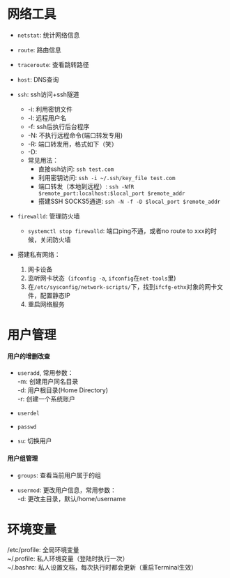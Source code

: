 # 网络工具

- `netstat`: 统计网络信息

- `route`: 路由信息

- `traceroute`: 查看跳转路径

- `host`: DNS查询

- `ssh`: ssh访问+ssh隧道
    - -i: 利用密钥文件
    - -l: 远程用户名
    - -f: ssh后执行后台程序
    - -N: 不执行远程命令(端口转发专用)
    - -R: 端口转发用，格式如下（笑）
    - -D:
    - 常见用法：
        - 直接ssh访问: `ssh test.com`
        - 利用密钥访问: `ssh -i ~/.ssh/key_file test.com`
        - 端口转发（本地到远程）: `ssh -NfR $remote_port:localhost:$local_port $remote_addr` 
        - 搭建SSH SOCKS5通道: `ssh -N -f -D $local_port $remote_addr`
        
- `firewalld`: 管理防火墙
    - `systemctl stop firewalld`: 端口ping不通，或者no route to xxx的时候，关闭防火墙


- 搭建私有网络：
    1. 网卡设备
    2. 监听网卡状态（`ifconfig -a`, `ifconfig`在`net-tools`里)
    3. 在`/etc/sysconfig/network-scripts/`下，找到`ifcfg-ethx`对象的网卡文件，配置静态IP
    4. 重启网络服务
# 用户管理
#### 用户的增删改查

- `useradd`, 常用参数：  
-m: 创建用户同名目录  
-d: 用户根目录(Home Directory)  
-r: 创建一个系统账户

- `userdel`

- `passwd` 

- `su`: 切换用户

#### 用户组管理

- `groups`: 查看当前用户属于的组

- `usermod`: 更改用户信息，常用参数：  
-d: 更改主目录，默认/home/username



# 环境变量
/etc/profile: 全局环境变量  
~/.profile: 私人环境变量（登陆时执行一次）  
~/.bashrc: 私人设置文档，每次执行时都会更新（重启Terminal生效）
